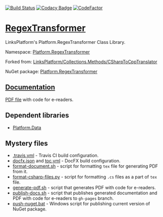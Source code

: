 [![Build Status](https://travis-ci.com/linksplatform/RegexTransformer.svg?branch=master)](https://travis-ci.com/linksplatform/RegexTransformer)
[![Codacy Badge](https://api.codacy.com/project/badge/Grade/7bcd272efb834b7993f0cf3ea1e9bb69)](https://www.codacy.com/manual/drakonard/RegexTransformer?utm_source=github.com&amp;utm_medium=referral&amp;utm_content=linksplatform/RegexTransformer&amp;utm_campaign=Badge_Grade)
[![CodeFactor](https://www.codefactor.io/repository/github/linksplatform/regextransformer/badge)](https://www.codefactor.io/repository/github/linksplatform/regextransformer)

# [RegexTransformer](https://github.com/linksplatform/RegexTransformer)

LinksPlatform's Platform.RegexTransformer Class Library.

Namespace: [Platform.RegexTransformer](https://linksplatform.github.io/RegexTransformer/api/Platform.RegexTransformer.html)

Forked from: [LinksPlatform/Collections.Methods/CSharpToCppTranslator](https://github.com/linksplatform/Collections.Methods/tree/20ac8963cdeb8f68013139f4083abd98be03ff43/CSharpToCppTranslator)

NuGet package: [Platform.RegexTransformer](https://www.nuget.org/packages/Platform.RegexTransformer)

## [Documentation](https://linksplatform.github.io/RegexTransformer)
[PDF file](https://linksplatform.github.io/RegexTransformer/Platform.RegexTransformer.pdf) with code for e-readers.

## Dependent libraries
*   [Platform.Data](https://github.com/linksplatform/Data)

## Mystery files
*   [.travis.yml](https://github.com/linksplatform/RegexTransformer/blob/master/.travis.yml) - Travis CI build configuration.
*   [docfx.json](https://github.com/linksplatform/RegexTransformer/blob/master/docfx.json) and [toc.yml](https://github.com/linksplatform/RegexTransformer/blob/master/toc.yml) - DocFX build configuration.
*   [format-document.sh](https://github.com/linksplatform/RegexTransformer/blob/master/format-document.sh) - script for formatting `tex` file for generating PDF from it.
*   [format-csharp-files.py](https://github.com/linksplatform/RegexTransformer/blob/master/format-csharp-files.py) - script for formatting `.cs` files as a part of `tex` file.
*   [generate-pdf.sh](https://github.com/linksplatform/RegexTransformer/blob/master/generate-pdf.sh) - script that generates PDF with code for e-readers.
*   [publish-docs.sh](https://github.com/linksplatform/RegexTransformer/blob/master/publish-docs.sh) - script that publishes generated documentation and PDF with code for e-readers to `gh-pages` branch.
*   [push-nuget.bat](https://github.com/linksplatform/RegexTransformer/blob/master/push-nuget.bat) - Windows script for publishing current version of NuGet package.
